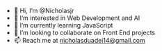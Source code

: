 - 👋 Hi, I’m @Nicholasjr
- 👀 I’m interested in Web Development and AI
- 🌱 I’m currently learning JavaScript
- 💞️ I’m looking to collaborate on Front End projects
- 📫 Reach me at nicholasduadei14@gmail.com

<!---
Nicholasjr/Nicholasjr is a ✨ special ✨ repository because its `README.md` (this file) appears on your GitHub profile.
You can click the Preview link to take a look at your changes.
--->
